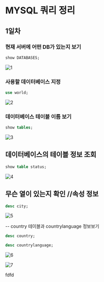 # MYSQL 쿼리 정리

## 1일차

### 현재 서버에 어떤 DB가 있는지 보기

```sql
show DATABASES;
```

![1](https://user-images.githubusercontent.com/60457431/236145038-1384b185-d531-4654-b2bc-e25dc7060c91.png)

### 사용할 데이터베이스 지정

```sql
use world;
```

![2](https://user-images.githubusercontent.com/60457431/236145263-f4e79613-5915-404f-8fd7-eb5e2258a17b.png)

### 데이터베이스 테이블 이름 보기

```sql
show tables;
```

![3](https://user-images.githubusercontent.com/60457431/236145424-7a1bcaea-d920-4beb-95cf-3a8075d3abc0.png)

## 데이터베이스의 테이블 정보 조회

```sql
show table status;
```

![4](https://user-images.githubusercontent.com/60457431/236145582-e8425602-57ac-4e11-83c6-142850912557.png)

## 무슨 열이 있는지 확인 //속성 정보

```sql
desc city;
```

![5](https://user-images.githubusercontent.com/60457431/236145865-d2b0c8ae-d29e-4241-a7e7-9ff7b80d9434.png)

-- country 테이블과 countrylanguage 정보보기

```sql
desc country;

desc countrylanguage;
```

![6](https://user-images.githubusercontent.com/60457431/236145940-08350aa5-19d2-4203-b039-1ef0ad518244.png)

![7](https://user-images.githubusercontent.com/60457431/236145970-7d1329e2-f81a-4621-b04b-530c75cafaf7.png)

fdfd
